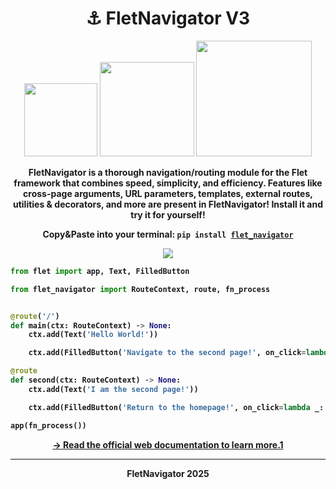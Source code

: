 <h1 align="center"><b>⚓ FletNavigator V3</b></h1>
<p align="center"><img src="https://img.shields.io/badge/V3.10.10-880808?style=for-the-badge&logo=flutter&logoColor=white" width=117>
<img src="https://img.shields.io/badge/Python%203.9%2B-880808?style=for-the-badge&logo=python&logoColor=white" width=151>
<img src="https://img.shields.io/badge/Awesome%20Flet-880808?style=for-the-badge&logo=styledcomponents&logoColor=white&logoSize=auto" width=185></p>

<p align="center"><b>FletNavigator is a thorough navigation/routing module for the Flet framework that combines speed, simplicity, and efficiency. Features like cross-page arguments, URL parameters, templates, external routes, utilities & decorators, and more are present in FletNavigator! Install it and try it for yourself!</b></p>

<p align="center"><b>Copy&Paste into your terminal: <code>pip install <a href="https://pypi.org/project/flet-navigator/">flet_navigator</a></code></b></p>

<p align="center"><img src="https://github.com/xzripper/flet_navigator/blob/main/mini.gif?raw=true"></p>

<b>

```python
from flet import app, Text, FilledButton

from flet_navigator import RouteContext, route, fn_process


@route('/')
def main(ctx: RouteContext) -> None:
    ctx.add(Text('Hello World!'))

    ctx.add(FilledButton('Navigate to the second page!', on_click=lambda _: ctx.navigate('second')))

@route
def second(ctx: RouteContext) -> None:
    ctx.add(Text('I am the second page!'))

    ctx.add(FilledButton('Return to the homepage!', on_click=lambda _: ctx.navigate_homepage()))

app(fn_process())
```
</b>

<p align="center"><a href="https://xzripper.github.io/flet_navigator"><b>→ Read the official web documentation to learn more.1</b></a></p>

<hr><p align="center"><b>FletNavigator 2025</b></p>
